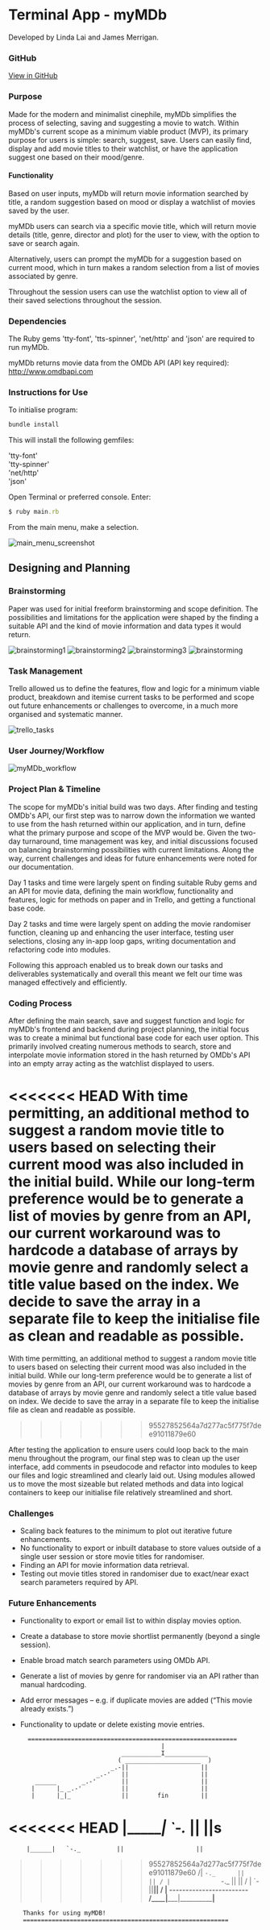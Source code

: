 # Terminal App - myMDb
Developed by Linda Lai and James Merrigan.

### GitHub
[View in GitHub](https://github.com/linda-lai/terminal_app)

### Purpose
Made for the modern and minimalist cinephile, myMDb simplifies the process of selecting, saving and suggesting a movie to watch. Within myMDb's current scope as a minimum viable product (MVP), its primary purpose for users is simple: search, suggest, save. Users can easily find, display and add movie titles to their watchlist, or have the application suggest one based on their mood/genre. 

#### Functionality
Based on user inputs, myMDb will return movie information searched by title, a random suggestion based on mood or display a watchlist of movies saved by the user.

myMDb users can search via a specific movie title, which will return movie details (title, genre, director and plot) for the user to view, with the option to save or search again.

Alternatively, users can prompt the myMDb for a suggestion based on current mood, which in turn makes a random selection from a list of movies associated by genre.

Throughout the session users can use the watchlist option to view all of their saved selections throughout the session.

### Dependencies
The Ruby gems 'tty-font', 'tts-spinner', 'net/http' and 'json' are required to run myMDb.

myMDb returns movie data from the OMDb API (API key required): http://www.omdbapi.com

### Instructions for Use
To initialise program:

```ruby
bundle install
```
This will install the following gemfiles:

'tty-font' <br>
'tty-spinner' <br>
'net/http' <br>
'json' <br>

Open Terminal or preferred console. Enter:

```ruby
$ ruby main.rb
```
From the main menu, make a selection.

![main_menu_screenshot](docs/main_menu.png)

## Designing and Planning
### Brainstorming
Paper was used for initial freeform brainstorming and scope definition. The possibilities and limitations for the application were shaped by the finding a suitable API and the kind of movie information and data types it would return. 

![brainstorming1](docs/brainstorming1.jpg)
![brainstorming2](docs/brainstorming2.jpg)
![brainstorming3](docs/brainstorming3.jpg)
![brainstorming](docs/brainstorming4.jpg)

### Task Management
Trello allowed us to define the features, flow and logic for a minimum viable product, breakdown and itemise current tasks to be performed and scope out future enhancements or challenges to overcome, in a much more organised and systematic manner.

![trello_tasks](docs/trello.png)

### User Journey/Workflow
![myMDb_workflow](docs/user-journey.jpg)

### Project Plan & Timeline
The scope for myMDb's initial build was two days. After finding and testing OMDb's API, our first step was to narrow down the information we wanted to use from the hash returned within our application, and in turn, define what the primary purpose and scope of the MVP would be. Given the two-day turnaround, time management was key, and initial discussions focused on balancing brainstorming possibilities with current limitations. Along the way, current challenges and ideas for future enhancements were noted for our documentation.

Day 1 tasks and time were largely spent on finding suitable Ruby gems and an API for movie data, defining the main workflow, functionality and features, logic for methods on paper and in Trello, and getting a functional base code.

Day 2 tasks and time were largely spent on adding the movie randomiser function, cleaning up and enhancing the user interface, testing user selections, closing any in-app loop gaps, writing documentation and refactoring code into modules.

Following this approach enabled us to break down our tasks and deliverables systematically and overall this meant we felt our time was managed effectively and efficiently.

### Coding Process
After defining the main search, save and suggest function and logic for myMDb's frontend and backend during project planning, the initial focus was to create a minimal but functional base code for each user option. This primarily involved creating numerous methods to search, store and interpolate movie information stored in the hash returned by OMDb's API into an empty array acting as the watchlist displayed to users.

<<<<<<< HEAD
With time permitting, an additional method to suggest a random movie title to users based on selecting their current mood was also included in the initial build. While our long-term preference would be to generate a list of movies by genre from an API, our current workaround was to hardcode a database of arrays by movie genre and randomly select a title value based on the index. We decide to save the array in a separate file to keep the initialise file as clean and readable as possible.
=======
With time permitting, an additional method to suggest a random movie title to users based on selecting their current mood was also included in the initial build. While our long-term preference would be to generate a list of movies by genre from an API, our current workaround was to hardcode a database of arrays by movie genre and randomly select a title value based on index. We decide to save the array in a separate file to keep the initialise file as clean and readable as possible.
>>>>>>> 95527852564a7d277ac5f775f7dee91011879e60

After testing the application to ensure users could loop back to the main menu throughout the program, our final step was to clean up the user interface, add comments in pseudocode and refactor into modules to keep our files and logic streamlined and clearly laid out. Using modules allowed us to move the most sizeable but related methods and data into logical containers to keep our initialise file relatively streamlined and short.

### Challenges
* Scaling back features to the minimum to plot out iterative future enhancements.
* No functionality to export or inbuilt database to store values outside of a single user session or store movie titles for randomiser.
* Finding an API for movie information data retrieval.
* Testing out movie titles stored in randomiser due to exact/near exact search parameters required by API.

### Future Enhancements
* Functionality to export or email list to within display movies option.
* Create a database to store movie shortlist permanently (beyond a single session).
* Enable broad match search parameters using OMDb API.
* Generate a list of movies by genre for randomiser via an API rather than manual hardcoding.
* Add error messages – e.g. if duplicate movies are added (“This movie already exists.”)
* Functionality to update or delete existing movie entries.


        ==========================================================
                                             |
                                  ___________I____________
                                 ( _____________________  )
                               _.-||                    ||
                           _.-'   ||                    ||
          ______       _.-'       ||                    ||
         |      |_ _.-'           ||                    ||
         |      |_|_              ||        fin         ||
<<<<<<< HEAD
         |______|   `-._          ||                    ||s
=======
         |______|   `-._          ||                    ||
>>>>>>> 95527852564a7d277ac5f775f7dee91011879e60
            /|          `-._      ||                    ||
           / |              `-._  ||                    ||
          /  |                  `-||____________________||
         /   |                    ------------------------
        /____|_______________________|________________|______
        
        Thanks for using myMDB!
        =========================================================
